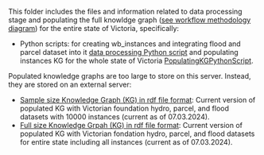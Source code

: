 ﻿This folder includes the files and information related to data processing stage and populating the full knowldge graph ([see workflow methodology diagram](methodology_workflow.svg)) for the entire state of Victoria, specifically: 

- Python scripts: for creating wb_instances and integrating flood and parcel dataset into it [data processing Python script](DataProcessingPythonScript.py) and populating instances KG for the whole state of Victoria [PopulatingKGPythonScript](populating_knowledge_graph_Python_script.py). 

Populated knowledge graphs are too large to store on this server. Instead, they are stored on an external server:
- [Sample size Knowledge Graph (KG) in rdf file format](https://www.dropbox.com/scl/fo/ag7hve7ypkwrbxyluwqw5/AHNvoEvkRIjpw_EMrL10ohk/Knowledge%20graphs?dl=0&preview=KG10K240307.rdf&rlkey=na78ectcgvk9hr0mm6oivdup5&subfolder_nav_tracking=1): Current version of populated KG with Victorian foundation hydro, parcel, and flood datasets with 10000 instances (current as of 07.03.2024).
- [Full size Knowledge Grpah (KG) in rdf file format](https://www.dropbox.com/scl/fi/g8eyvn2upfhck31nfe84z/KG240307.rdf?rlkey=1nnao18gsm7dygrdui1q63pir&st=fsiayzir&dl=0): Current version of populated KG with Victorian fondation hydro, parcel, and flood datasets for entire state including all instances (current as of 07.03.2024).
